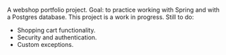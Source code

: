 A webshop portfolio project. Goal: to practice working with Spring and with a Postgres database.
This project is a work in progress. 
Still to do:
- Shopping cart functionality.
- Security and authentication.
- Custom exceptions.
